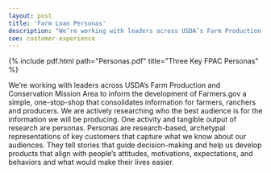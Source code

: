 ```yaml
---
layout: post
title: 'Farm Loan Personas'
description: "We’re working with leaders across USDA’s Farm Production and Conservation Mission Area to inform the development of Farmers.gov a simple, one-stop-shop that consolidates information for farmers, ranchers and producers."
coe: customer-experience
---
```


{% include pdf.html path="Personas.pdf" title="Three Key FPAC Personas" %}

We’re working with leaders across USDA’s Farm Production and Conservation Mission Area to inform the development of Farmers.gov a simple, one-stop-shop that consolidates information for farmers, ranchers and producers.  We are actively researching who the best audience is for the information we will be producing.  One activity and tangible output of research are personas.  Personas are research-based, archetypal representations of key customers that capture what we know about our audiences. They tell stories that guide decision-making and help us develop products that align with people’s attitudes, motivations, expectations, and behaviors and what would make their lives easier.
